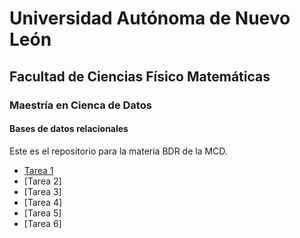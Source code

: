 # Universidad Autónoma de Nuevo León
## Facultad de Ciencias Físico Matemáticas
### Maestría en Cienca de Datos

#### Bases de datos relacionales

Este es el repositorio para la materia BDR de la MCD.

- [Tarea 1](/Tarea%201/wriserch.md)
- [Tarea 2]
- [Tarea 3]
- [Tarea 4]
- [Tarea 5]
- [Tarea 6]